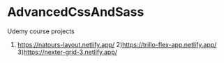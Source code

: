 # AdvancedCssAndSass
Udemy course projects
1) https://natours-layout.netlify.app/
2)https://trillo-flex-app.netlify.app/
3)https://nexter-grid-3.netlify.app/
